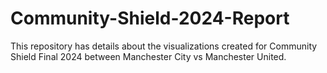 # Community-Shield-2024-Report
This repository has details about the visualizations created for Community Shield Final 2024 between Manchester City vs Manchester United.
